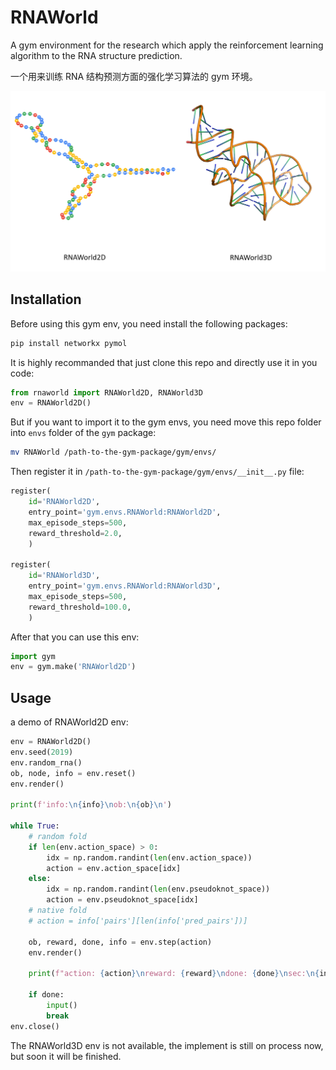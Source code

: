 # RNAWorld
A gym environment for the research which apply the reinforcement learning algorithm to the RNA structure prediction.

一个用来训练 RNA 结构预测方面的强化学习算法的 gym 环境。

![example](example.png)

## Installation

Before using this gym env, you need install the following packages:

```bash
pip install networkx pymol
```

It is highly recommanded that just clone this repo and directly use it in you code:

```python
from rnaworld import RNAWorld2D, RNAWorld3D
env = RNAWorld2D()
```

But if you want to import it to the gym envs, you need move this repo folder into `envs` folder of the `gym` package:

```bash
mv RNAWorld /path-to-the-gym-package/gym/envs/
```

Then register it in `/path-to-the-gym-package/gym/envs/__init__.py` file:

```python
register(
    id='RNAWorld2D',
    entry_point='gym.envs.RNAWorld:RNAWorld2D',
    max_episode_steps=500,
    reward_threshold=2.0,
    )

register(
    id='RNAWorld3D',
    entry_point='gym.envs.RNAWorld:RNAWorld3D',
    max_episode_steps=500,
    reward_threshold=100.0,
    )
```

After that you can use this env:

```python
import gym
env = gym.make('RNAWorld2D')
```

## Usage

a demo of RNAWorld2D env:

```python
env = RNAWorld2D()
env.seed(2019)
env.random_rna()
ob, node, info = env.reset()
env.render()

print(f'info:\n{info}\nob:\n{ob}\n')

while True:
    # random fold
    if len(env.action_space) > 0:
        idx = np.random.randint(len(env.action_space))
        action = env.action_space[idx]
    else:
        idx = np.random.randint(len(env.pseudoknot_space))
        action = env.pseudoknot_space[idx]
    # native fold
    # action = info['pairs'][len(info['pred_pairs'])]

    ob, reward, done, info = env.step(action)
    env.render()

    print(f"action: {action}\nreward: {reward}\ndone: {done}\nsec:\n{info['sec']}\npred sec:\n{info['pred_sec']}\n")

    if done:
        input()
        break
env.close()
```

The RNAWorld3D env is not available, the implement is still on process now, but soon it will be finished.
